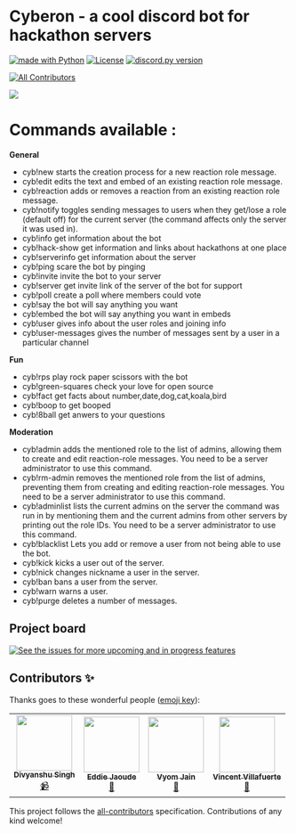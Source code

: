 # Cyberon - a cool discord bot for hackathon servers
<a href="https://www.python.org/"><img src="http://ForTheBadge.com/images/badges/made-with-python.svg" alt="made with Python"></a>
[![License](https://img.shields.io/badge/license-MIT-green)](LICENSE)
<a href="https://github.com/Rapptz/discord.py/releases/tag/v1.5.0"><img src="https://img.shields.io/badge/discord.py-v1.6.0-7289da.svg?style=flat-square" alt="discord.py version"></a>
<!-- ALL-CONTRIBUTORS-BADGE:START - Do not remove or modify this section -->
[![All Contributors](https://img.shields.io/badge/all_contributors-2-orange.svg?style=flat-square)](#contributors-)
<!-- ALL-CONTRIBUTORS-BADGE:END -->

<img src="https://raw.githubusercontent.com/starlightknown/Cyberon/master/images/cybb.png">

# Commands available :

**General**

- cyb!new starts the creation process for a new reaction role message.
- cyb!edit edits the text and embed of an existing reaction role message.
- cyb!reaction adds or removes a reaction from an existing reaction role message.
- cyb!notify toggles sending messages to users when they get/lose a role (default off) for the current server (the command affects only the server it was used in).
- cyb!info get information about the bot
- cyb!hack-show get information and links about hackathons at one place
- cyb!serverinfo get information about the server
- cyb!ping scare the bot by pinging
- cyb!invite invite the bot to your server
- cyb!server get invite link of the server of the bot for support
- cyb!poll create a poll where members could vote
- cyb!say the bot will say anything you want
- cyb!embed the bot will say anything you want in embeds
- cyb!user gives info about the user roles and joining info
- cyb!user-messages gives the number of messages sent by a user in a particular channel

**Fun**

- cyb!rps play rock paper scissors with the bot
- cyb!green-squares check your love for open source
- cyb!fact get facts about number,date,dog,cat,koala,bird
- cyb!boop to get booped
- cyb!8ball get anwers to your questions

**Moderation**

- cyb!admin adds the mentioned role to the list of  admins, allowing them to create and edit reaction-role messages. You need to be a server administrator to use this command.
- cyb!rm-admin removes the mentioned role from the list of admins, preventing them from creating and editing reaction-role messages. You need to be a server administrator to use this command.
- cyb!adminlist lists the current admins on the server the command was run in by mentioning them and the current admins from other servers by printing out the role IDs. You need to be a server administrator to use this command.
- cyb!blacklist Lets you add or remove a user from not being able to use the bot.
- cyb!kick kicks a user out of the server.
- cyb!nick changes nickname a user in the server.
- cyb!ban bans a user from the server.
- cyb!warn warns a user.
- cyb!purge deletes a number of messages.

## Project board
[![See the issues for more upcoming and in progress features](https://user-images.githubusercontent.com/624760/118307491-ae9c0080-b4e2-11eb-87a2-b03888933c2f.png)](https://github.com/starlightknown/Cyberon/projects/1)

## Contributors ✨

Thanks goes to these wonderful people ([emoji key](https://allcontributors.org/docs/en/emoji-key)):

<!-- ALL-CONTRIBUTORS-LIST:START - Do not remove or modify this section -->
<!-- prettier-ignore-start -->
<!-- markdownlint-disable -->
<table>
  <tr>
    <td align="center"><a href="https://github.com/divyanshu887"><img src="https://avatars.githubusercontent.com/u/59568700?v=4?s=100" width="100px;" alt=""/><br /><sub><b>Divyanshu Singh</b></sub></a><br /><a href="#video-divyanshu887" title="Videos">📹</a></td>
    <td align="center"><a href="http://eddiejaoude.io"><img src="https://avatars.githubusercontent.com/u/624760?v=4?s=100" width="100px;" alt=""/><br /><sub><b>Eddie Jaoude</b></sub></a><br /><a href="#design-eddiejaoude" title="Design">🎨</a></td>
    <td align="center"><a href="https://github.com/Vyvy-vi"><img src="https://avatars.githubusercontent.com/u/62864373?v=4?s=100" width="100px;" alt=""/><br /><sub><b>Vyom Jain</b></sub></a><br /><a href="https://github.com/starlightknown/Cyberon/issues?q=author%3AVyvy-vi" title="Bug reports">🐛</a></td>
    <td align="center"><a href="https://vinzvinci.github.io/"><img src="https://avatars.githubusercontent.com/u/73097560?v=4?s=100" width="100px;" alt=""/><br /><sub><b>Vincent Villafuerte</b></sub></a><br /><a href="https://github.com/starlightknown/Cyberon/commits?author=vinzvinci" title="Documentation">📖</a></td>
      
  </tr>
</table>

<!-- markdownlint-restore -->
<!-- prettier-ignore-end -->

<!-- ALL-CONTRIBUTORS-LIST:END -->

This project follows the [all-contributors](https://github.com/all-contributors/all-contributors) specification. Contributions of any kind welcome!
